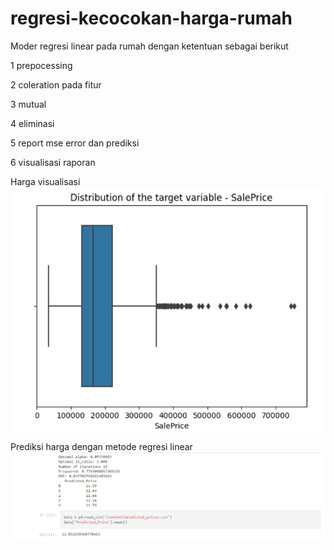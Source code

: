 # regresi-kecocokan-harga-rumah

Moder regresi linear pada rumah dengan ketentuan sebagai berikut

1 prepocessing

2 coleration pada fitur 

3 mutual 

4 eliminasi

5 report mse error dan prediksi

6 visualisasi raporan

Harga visualisasi
![Alt Text](harga.png)

Prediksi harga dengan metode regresi linear
![Alt Text](Laporan.png)
